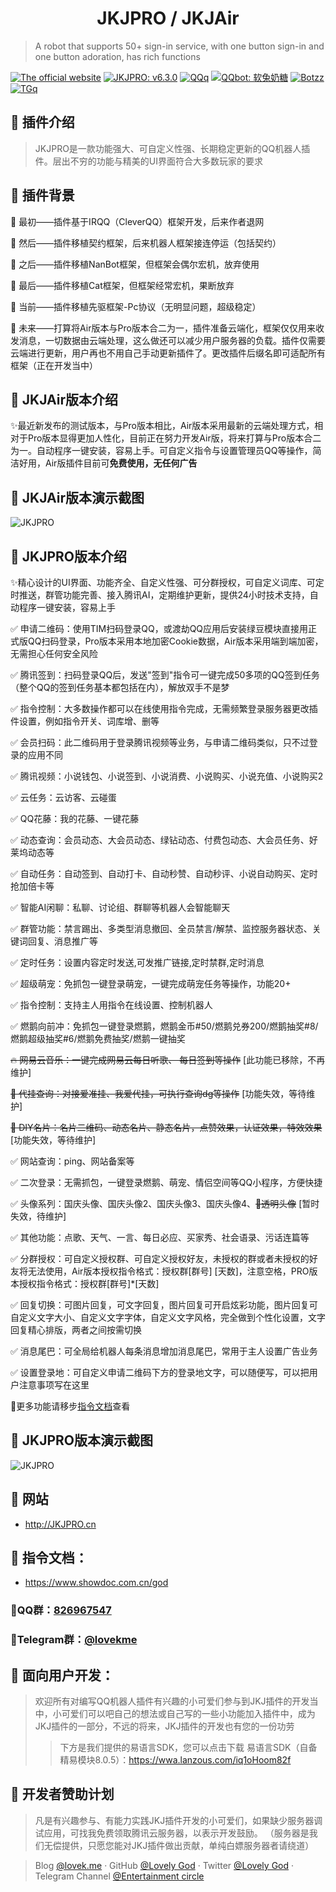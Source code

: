 <h1 align="center">JKJPRO / JKJAir</h1>

> A robot that supports 50+ sign-in service, with one button sign-in and one button adoration, has rich functions

[![The official website](https://img.shields.io/badge/网站-JKJPRO.cn-or?style=flat-square&logo=html5)](http://JKJPRO.cn/) [![JKJPRO: v6.3.0](https://img.shields.io/github/v/release/LovelyGod3/JKJPRO?label=JKJPRO&style=flat-square&logo=github)](https://github.com/LovelyGod3/JKJPRO/) [![QQq](https://img.shields.io/badge/QQ群-826967547-blue?style=flat-square&logo=tencent-qq)](https://jq.qq.com/?_wv=1027&k=5xYS9qX) [![QQbot: 软兔奶糖](https://img.shields.io/badge/QQbot-软兔奶糖-red?style=flat-square&logo=tencent-qq)](http://lovek.top/) [![Botzz](https://img.shields.io/badge/作者-小凯大大-blue?style=flat-square&logo=tencent-qq)](https://wpa.qq.com/msgrd?v=3&uin=1544545655&site=qq&menu=yes) [![TGq](https://img.shields.io/badge/Telegram群-Entertainment_circle-or?style=flat-square&logo=Telegram)](https://t.me/lovekme)

## 🍰 插件介绍

> JKJPRO是一款功能强大、可自定义性强、长期稳定更新的QQ机器人插件。层出不穷的功能与精美的UI界面符合大多数玩家的要求

## 🍰 插件背景

🔖 最初——插件基于IRQQ（CleverQQ）框架开发，后来作者退网

🔖 然后——插件移植契约框架，后来机器人框架接连停运（包括契约）

🔖 之后——插件移植NanBot框架，但框架会偶尔宏机，放弃使用

🔖 最后——插件移植Cat框架，但框架经常宏机，果断放弃

🎨 当前——插件移植先驱框架-Pc协议（无明显问题，超级稳定）

🚧 未来——打算将Air版本与Pro版本合二为一，插件准备云端化，框架仅仅用来收发消息，一切数据由云端处理，这么做还可以减少用户服务器的负载。插件仅需要云端进行更新，用户再也不用自己手动更新插件了。更改插件后缀名即可适配所有框架（正在开发当中）

## 🍰 JKJAir版本介绍

✨最近新发布的测试版本，与Pro版本相比，Air版本采用最新的云端处理方式，相对于Pro版本显得更加人性化，目前正在努力开发Air版，将来打算与Pro版本合二为一。自动程序一键安装，容易上手。可自定义指令与设置管理员QQ等操作，简洁好用，Air版插件目前可**免费使用，无任何广告**

## 🍰 JKJAir版本演示截图

![JKJPRO](https://cdn.jsdelivr.net/gh/LovelyGod3/PicGo/img/airkfb1.PNG)

## 🍰 JKJPRO版本介绍

✨精心设计的UI界面、功能齐全、自定义性强、可分群授权，可自定义词库、可定时推送，群管功能完善、接入腾讯AI，定期维护更新，提供24小时技术支持，自动程序一键安装，容易上手

✅ 申请二维码：使用TIM扫码登录QQ，或渡劫QQ应用后安装绿豆模块直接用正式版QQ扫码登录，Pro版本采用本地加密Cookie数据，Air版本采用端到端加密，无需担心任何安全风险

✅ 腾讯签到：扫码登录QQ后，发送"签到"指令可一键完成50多项的QQ签到任务（整个QQ的签到任务基本都包括在内），解放双手不是梦

✅ 指令控制：大多数操作都可以在线使用指令完成，无需频繁登录服务器更改插件设置，例如指令开关、词库增、删等

✅ 会员扫码：此二维码用于登录腾讯视频等业务，与申请二维码类似，只不过登录的应用不同

✅ 腾讯视频：小说钱包、小说签到、小说消费、小说购买、小说充值、小说购买2

✅ 云任务：云访客、云碰蛋

✅ QQ花藤：我的花藤、一键花藤

✅ 动态查询：会员动态、大会员动态、绿钻动态、付费包动态、大会员任务、好莱坞动态等

✅ 自动任务：自动签到、自动打卡、自动秒赞、自动秒评、小说自动购买、定时抢加倍卡等


✅ 智能AI闲聊：私聊、讨论组、群聊等机器人会智能聊天

✅ 群管功能：禁言踢出、多类型消息撤回、全员禁言/解禁、监控服务器状态、关键词回复、消息推广等

✅ 定时任务：设置内容定时发送,可发推广链接,定时禁群,定时消息

✅ 超级萌宠：免抓包一键登录萌宠，一键完成萌宠任务等操作，功能20+

✅ 指令控制：支持主人用指令在线设置、控制机器人

✅ 燃鹅向前冲：免抓包一键登录燃鹅，燃鹅金币#50/燃鹅兑券200/燃鹅抽奖#8/燃鹅超级抽奖#6/燃鹅免费抽奖/燃鹅一键抽奖

~~🔥 网易云音乐：一键完成网易云每日听歌、 每日签到等操作~~ [此功能已移除，不再维护]

~~🚧 代挂查询：对接爱准挂、我爱代挂，可执行查询dg等操作~~ [功能失效，等待维护]

~~🚧 DIY名片：名片二维码、动态名片、静态名片，点赞效果，认证效果，特效效果~~ [功能失效，等待维护]

✅ 网站查询：ping、网站备案等

✅ 二次登录：无需抓包，一键登录燃鹅、萌宠、情侣空间等QQ小程序，方便快捷

✅ 头像系列：国庆头像、国庆头像2、国庆头像3、国庆头像4、~~🚧透明头像~~ [暂时失效，待维护]

✅ 其他功能：点歌、天气、一言、每日必应、买家秀、社会语录、污话连篇等

✅ 分群授权：可自定义授权群、可自定义授权好友，未授权的群或者未授权的好友将无法使用，Air版本授权指令格式：授权群[群号] [天数]，注意空格，PRO版本授权指令格式：授权群[群号]*[天数]

✅ 回复切换：可图片回复，可文字回复，图片回复可开启炫彩功能，图片回复可自定义文字大小、自定义文字字体，自定义文字风格，完全做到个性化设置，文字回复精心排版，两者之间按需切换

✅ 消息尾巴：可全局给机器人每条消息增加消息尾巴，常用于主人设置广告业务

✅ 设置登录地：可自定义申请二维码下方的登录地文字，可以随便写，可以把用户注意事项写在这里

🚀更多功能请移步[指令文档](#zlwd)查看

## 🍰 JKJPRO版本演示截图

![JKJPRO](https://cdn.jsdelivr.net/gh/cheng2924070927/PicGo/img/JKJPROCN2.PNG)


## 🍰 网站

- http://JKJPRO.cn

## 🍰 <span id="zlwd">指令文档：</span>

- https://www.showdoc.com.cn/god

### 🍭QQ群：[826967547](https://jq.qq.com/?_wv=1027&k=5xYS9qX)

### 🍭Telegram群：[@lovekme](https://t.me/lovekme)

## 🍰 面向用户开发：

> 欢迎所有对编写QQ机器人插件有兴趣的小可爱们参与到JKJ插件的开发当中，小可爱们可以吧自己的想法或自己写的一些小功能加入插件中，成为JKJ插件的一部分，不远的将来，JKJ插件的开发也有您的一份功劳
>> 下方是我们提供的易语言SDK，您可以点击下载
易语言SDK（自备精易模块8.0.5）：https://wwa.lanzous.com/iq1oHoom82f

## 🍰 开发者赞助计划

> 凡是有兴趣参与、有能力实践JKJ插件开发的小可爱们，如果缺少服务器调试应用，可找我免费领取腾讯云服务器，以表示开发鼓励。
（服务器是我们无偿提供，只愿您能对JKJ插件做出贡献，单纯白嫖服务器者请绕道）

> Blog [@lovek.me](https://lovek.me) · GitHub [@Lovely God](https://github.com/LovelyGod3) · Twitter [@Lovely God](https://twitter.com/lovelygod3) · Telegram Channel [@Entertainment circle](https://t.me/lovekme)
